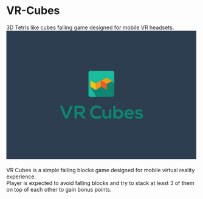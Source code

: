 # VR-Cubes
3D Tetris like cubes falling game designed for mobile VR headsets.
<br/>
<img width="500" src="https://raw.githubusercontent.com/JnRMnT/VR-Cubes/master/Images/K_VRCubes202.jpg"></img>
<br/><br/>
VR Cubes is a simple falling blocks game designed for mobile virtual reality experience.<br/>
Player is expected to avoid falling blocks and try to stack at least 3 of them on top of each other to gain bonus points.
